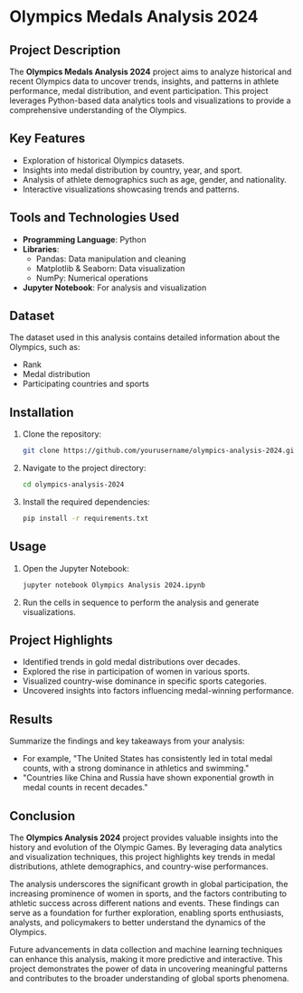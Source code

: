 # Olympics Medals Analysis 2024

## Project Description
The **Olympics Medals Analysis 2024** project aims to analyze historical and recent Olympics data to uncover trends, insights, and patterns in athlete performance, medal distribution, and event participation. This project leverages Python-based data analytics tools and visualizations to provide a comprehensive understanding of the Olympics.

## Key Features
- Exploration of historical Olympics datasets.
- Insights into medal distribution by country, year, and sport.
- Analysis of athlete demographics such as age, gender, and nationality.
- Interactive visualizations showcasing trends and patterns.

## Tools and Technologies Used
- **Programming Language**: Python
- **Libraries**: 
  - Pandas: Data manipulation and cleaning
  - Matplotlib & Seaborn: Data visualization
  - NumPy: Numerical operations
- **Jupyter Notebook**: For analysis and visualization

## Dataset
The dataset used in this analysis contains detailed information about the Olympics, such as:
- Rank
- Medal distribution
- Participating countries and sports

## Installation
1. Clone the repository:
   ```bash
   git clone https://github.com/yourusername/olympics-analysis-2024.git
   ```
2. Navigate to the project directory:
   ```bash
   cd olympics-analysis-2024
   ```
3. Install the required dependencies:
   ```bash
   pip install -r requirements.txt
   ```

## Usage
1. Open the Jupyter Notebook:
   ```bash
   jupyter notebook Olympics Analysis 2024.ipynb
   ```
2. Run the cells in sequence to perform the analysis and generate visualizations.

## Project Highlights
- Identified trends in gold medal distributions over decades.
- Explored the rise in participation of women in various sports.
- Visualized country-wise dominance in specific sports categories.
- Uncovered insights into factors influencing medal-winning performance.

## Results
Summarize the findings and key takeaways from your analysis:
- For example, "The United States has consistently led in total medal counts, with a strong dominance in athletics and swimming."
- "Countries like China and Russia have shown exponential growth in medal counts in recent decades."

## Conclusion
The **Olympics Analysis 2024** project provides valuable insights into the history and evolution of the Olympic Games. By leveraging data analytics and visualization techniques, this project highlights key trends in medal distributions, athlete demographics, and country-wise performances. 

The analysis underscores the significant growth in global participation, the increasing prominence of women in sports, and the factors contributing to athletic success across different nations and events. These findings can serve as a foundation for further exploration, enabling sports enthusiasts, analysts, and policymakers to better understand the dynamics of the Olympics.

Future advancements in data collection and machine learning techniques can enhance this analysis, making it more predictive and interactive. This project demonstrates the power of data in uncovering meaningful patterns and contributes to the broader understanding of global sports phenomena.
